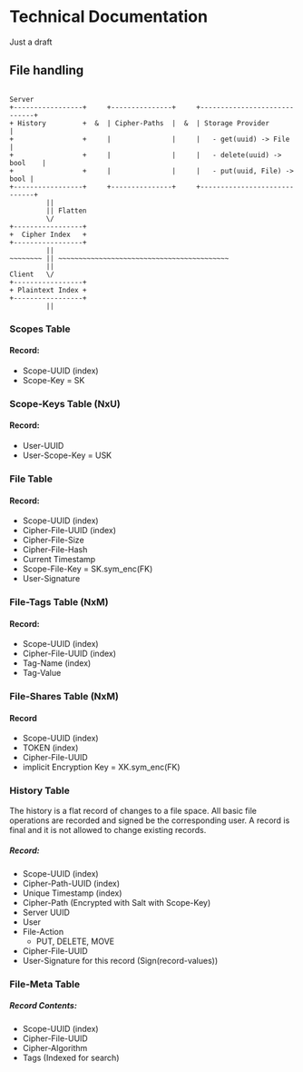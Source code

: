 # Technical Documentation

Just a draft

## File handling

```

Server
+-----------------+     +---------------+     +-----------------------------+
+ History         +  &  | Cipher-Paths  |  &  | Storage Provider            |
+                 +     |               |     |   - get(uuid) -> File       |
+                 +     |               |     |   - delete(uuid) -> bool    |
+                 +     |               |     |   - put(uuid, File) -> bool |
+-----------------+     +---------------+     +-----------------------------+
         ||
         || Flatten
         \/
+-----------------+
+  Cipher Index   +
+-----------------+
         ||
~~~~~~~~ || ~~~~~~~~~~~~~~~~~~~~~~~~~~~~~~~~~~~~~~~~~~
         ||
Client   \/
+-----------------+
+ Plaintext Index +
+-----------------+
         ||

```

### Scopes Table
#### Record:
- Scope-UUID (index)
- Scope-Key = SK

### Scope-Keys Table (NxU)
#### Record:
- User-UUID
- User-Scope-Key = USK

### File Table
#### Record:
- Scope-UUID (index)
- Cipher-File-UUID (index)
- Cipher-File-Size
- Cipher-File-Hash
- Current Timestamp
- Scope-File-Key = SK.sym_enc(FK)
- User-Signature

### File-Tags Table (NxM)
#### Record:
- Scope-UUID (index)
- Cipher-File-UUID (index)
- Tag-Name (index)
- Tag-Value

### File-Shares Table (NxM)
#### Record
- Scope-UUID (index)
- TOKEN (index)
- Cipher-File-UUID 
- implicit Encryption Key = XK.sym_enc(FK)


### History Table

The history is a flat record of changes to a file space. All basic file operations are
recorded and signed be the corresponding user. A record is final and it is not allowed to
change existing records.

##### Record:
- Scope-UUID (index)
- Cipher-Path-UUID (index)
- Unique Timestamp (index)
- Cipher-Path (Encrypted with Salt with Scope-Key)
- Server UUID
- User
- File-Action
    - PUT, DELETE, MOVE
- Cipher-File-UUID
- User-Signature for this record (Sign(record-values))

### File-Meta Table
##### Record Contents:
- Scope-UUID (index)
- Cipher-File-UUID
- Cipher-Algorithm
- Tags (Indexed for search)